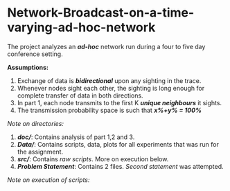 # Network-Broadcast-on-a-time-varying-ad-hoc-network

The project analyzes an ***ad-hoc*** network run during a four to five day conference setting.

**Assumptions:** 
1. Exchange of data is ***bidirectional*** upon any sighting in the trace.
2. Whenever nodes sight each other, the sighting is long enough for complete transfer of data in both directions.
3. In part 1, each node transmits to the first K ***unique neighbours*** it sights.
4. The transmission probability space is such that ***x%+y% = 100%***

*Note on directories:*

1. ***doc/***: Contains analysis of part 1,2 and 3.
2. ***Data/***: Contains scripts, data, plots for all experiments that was run for the assignment.
3. ***src/***: Contains *raw scripts*. More on execution below.
4. ***Problem Statement***: Contains 2 files. *Second statement* was attempted.

*Note on execution of scripts:*
